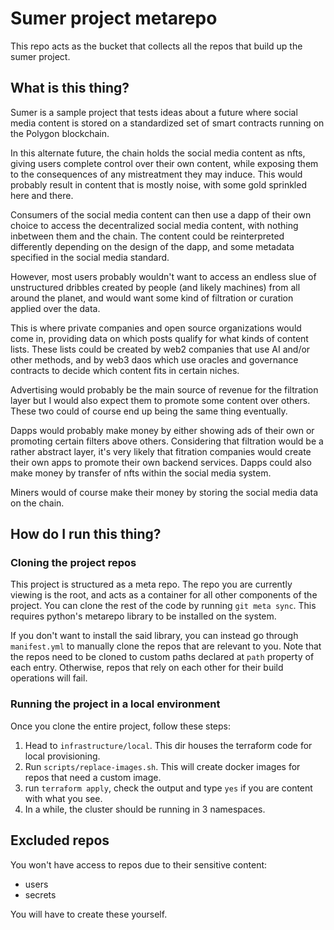 # Sumer project metarepo

This repo acts as the bucket that collects all the repos that build up the
sumer project. 

## What is this thing?

Sumer is a sample project that tests ideas about a future where social media content is stored on a standardized set of smart contracts running on the Polygon blockchain.

In this alternate future, the chain holds the social media content as nfts, giving users complete control over their own content, while exposing them to the consequences of any mistreatment they may induce. This would probably result in content that is mostly noise, with some gold sprinkled here and there.

Consumers of the social media content can then use a dapp of their own choice to access the decentralized social media content, with nothing inbetween them and the chain. The content could be reinterpreted differently depending on the design of the dapp, and some metadata specified in the social media standard.

However, most users probably wouldn't want to access an endless slue of unstructured dribbles created by people (and likely machines) from all around the planet, and would want some kind of filtration or curation applied over the data.

This is where private companies and open source organizations would come in, providing data on which posts qualify for what kinds of content lists. These lists could be created by web2 companies that use AI and/or other methods, and by web3 daos which use oracles and governance contracts to decide which content fits in certain niches. 

Advertising would probably be the main source of revenue for the filtration layer but I would also expect them to promote some content over others. These two could of course end up being the same thing eventually. 

Dapps would probably make money by either showing ads of their own or promoting certain filters above others. Considering that filtration would be a rather abstract layer, it's very likely that fitration companies would create their own apps to promote their own backend services. Dapps could also make money by transfer of nfts within the social media system.

Miners would of course make their money by storing the social media data on the chain.

## How do I run this thing?

### Cloning the project repos

This project is structured as a meta repo. The repo you are currently viewing is the root, and acts as a container for all other components of the project. You can clone the rest of the code by running `git meta sync`. This requires python's metarepo library to be installed on the system. 

If you don't want to install the said library, you can instead go through `manifest.yml` to manually clone the repos that are relevant to you. Note that the repos need to be cloned to custom paths declared at `path` property of each entry. Otherwise, repos that rely on each other for their build operations will fail.

### Running the project in a local environment

Once you clone the entire project, follow these steps:
1. Head to `infrastructure/local`. This dir houses the terraform code for local provisioning.
1. Run `scripts/replace-images.sh`. This will create docker images for repos that need a custom image.
1. run `terraform apply`, check the output and type `yes` if you are content with what you see.
1. In a while, the cluster should be running in 3 namespaces.

## Excluded repos
You won't have access to repos due to their sensitive content:
  - users
  - secrets

You will have to create these yourself.
